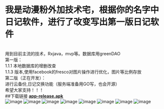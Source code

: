 # 我是动漫粉外加技术宅，根据你的名字中日记软件，进行了改变写出第一版日记软件
</br>用到目前主流的技术，Rxjava，mvp等。数据库用greenDAO
</br>第一版：
      </br>   1.1.1 本地数据库的增删改查
      </br>   1.1.3 版本,使用facebook的fresco对图片操作进行优化，图片等比例存放
</br>第二版（正在开发）：
      </br>     进行云备份,日记交换功能（服务端准备用GO写，也会开源）
   </br>希望大家支持！！！
</br>
##下载链接  <a href="https://github.com/quiet-wuxiao/YourDay/blob/master/app/app-release.apk?raw=true"><strong>app-release.apk</strong></a>
</br>
![image](https://github.com/quiet-wuxiao/YourDay/blob/master/preview/YouDay_1.jpg)
![image](https://github.com/quiet-wuxiao/YourDay/blob/master/preview/YouDay_2.jpg)
![image](https://github.com/quiet-wuxiao/YourDay/blob/master/preview/YouDay_3.jpg)
![image](https://github.com/quiet-wuxiao/YourDay/blob/master/preview/YouDay_4.jpg)
![image](https://github.com/quiet-wuxiao/YourDay/blob/master/preview/YouDay_5.jpg)
![image](https://github.com/quiet-wuxiao/YourDay/blob/master/preview/YouDay_6.jpg)
![image](https://github.com/quiet-wuxiao/YourDay/blob/master/preview/YouDay_7.jpg)
![image](https://github.com/quiet-wuxiao/YourDay/blob/master/preview/YouDay_8.jpg)
